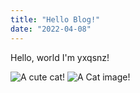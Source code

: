 ```yaml
---
title: "Hello Blog!"
date: "2022-04-08"
---
```


Hello, world
I'm yxqsnz!

![A cute cat!](https://cataas.com/cat/cute)
![A Cat image!](https://cataas.com/c)